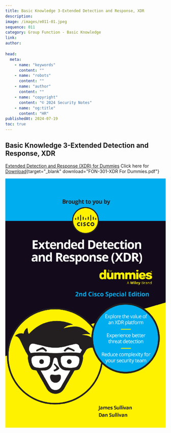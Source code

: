 ```yaml
---
title: Basic Knowledge 3-Extended Detection and Response, XDR
description:
image: /images/e011-01.jpeg
sequence: 011
category: Group Function - Basic Knowledge
link:
author:

head:
  meta:
    - name: "keywords"
      content: ""
    - name: "robots"
      content: ""
    - name: "author"
      content: ""
    - name: "copyright"
      content: "© 2024 Security Notes"
    - name: "og:title"
      content: "HR"
publishedAt: 2024-07-19
toc: true
---
```


## Basic Knowledge 3-Extended Detection and Response, XDR

<a href="https://www.cisco.com/c/en/us/products/security/xdr/xdr-for-dummies.html">Extended Detection and Response (XDR) for Dummies</a> Click here for [ Download](/files/FON-301-XDR-For-Dummies.pdf){target="\_blank" download="FON-301-XDR For Dummies.pdf"}

![e011-01.jpeg](/images/e011-01.jpeg)
